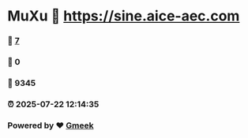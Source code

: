 # MuXu :link: https://sine.aice-aec.com 
### :page_facing_up: [7](https://sine.aice-aec.com/tag.html) 
### :speech_balloon: 0 
### :hibiscus: 9345 
### :alarm_clock: 2025-07-22 12:14:35 
### Powered by :heart: [Gmeek](https://github.com/Meekdai/Gmeek)
